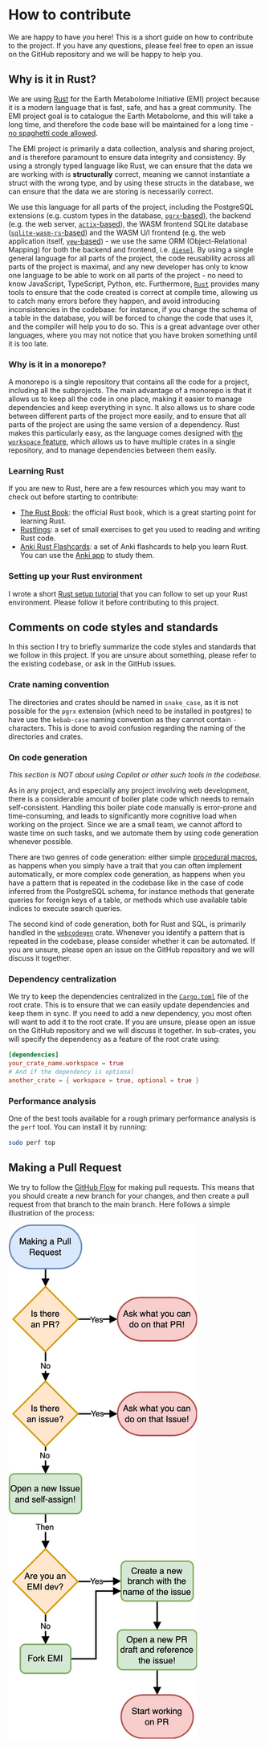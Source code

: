 # How to contribute

We are happy to have you here! This is a short guide on how to contribute to the project. If you have any questions, please feel free to open an issue on the GitHub repository and we will be happy to help you.

## Why is it in Rust?

We are using [Rust](https://www.rust-lang.org/) for the Earth Metabolome Initiative (EMI) project because it is a modern language that is fast, safe, and has a great community. The EMI project goal is to catalogue the Earth Metabolome, and this will take a long time, and therefore the code base will be maintained for a long time - [no spaghetti code allowed](https://xkcd.com/1926/).

The EMI project is primarily a data collection, analysis and sharing project, and is therefore paramount to ensure data integrity and consistency. By using a strongly typed language like Rust, we can ensure that the data we are working with is **structurally** correct, meaning we cannot instantiate a struct with the wrong type, and by using these structs in the database, we can ensure that the data we are storing is necessarily correct.

We use this language for all parts of the project, including the PostgreSQL extensions (e.g. custom types in the database, [`pgrx`-based](https://github.com/pgcentralfoundation/pgrx)), the backend (e.g. the web server, [`actix`-based](https://actix.rs/)), the WASM frontend SQLite database ([`sqlite-wasm-rs`-based](https://github.com/Spxg/sqlite-wasm-rs)) and the WASM U/I frontend (e.g. the web application itself, [`yew`-based](https://github.com/yewstack/yew)) - we use the same ORM (Object-Relational Mapping) for both the backend and frontend, i.e. [`diesel`](https://github.com/diesel-rs/diesel). By using a single general language for all parts of the project, the code reusability across all parts of the project is maximal, and any new developer has only to know one language to be able to work on all parts of the project - no need to know JavaScript, TypeScript, Python, etc. Furthermore, [`Rust`](https://www.rust-lang.org/) provides many tools to ensure that the code created is correct at compile time, allowing us to catch many errors before they happen, and avoid introducing inconsistencies in the codebase: for instance, if you change the schema of a table in the database, you will be forced to change the code that uses it, and the compiler will help you to do so. This is a great advantage over other languages, where you may not notice that you have broken something until it is too late.

### Why is it in a monorepo?

A monorepo is a single repository that contains all the code for a project, including all the subprojects. The main advantage of a monorepo is that it allows us to keep all the code in one place, making it easier to manage dependencies and keep everything in sync. It also allows us to share code between different parts of the project more easily, and to ensure that all parts of the project are using the same version of a dependency. Rust makes this particularly easy, as the language comes designed with [the `workspace` feature](https://doc.rust-lang.org/book/ch14-03-cargo-workspaces.html), which allows us to have multiple crates in a single repository, and to manage dependencies between them easily.

### Learning Rust

If you are new to Rust, here are a few resources which you may want to check out before starting to contribute:

- [The Rust Book](https://rust-book.cs.brown.edu/): the official Rust book, which is a great starting point for learning Rust.
- [Rustlings](https://github.com/rust-lang/rustlings): a set of small exercises to get you used to reading and writing Rust code.
- [Anki Rust Flashcards](https://github.com/ad-si/Rust-Flashcards?tab=readme-ov-file): a set of Anki flashcards to help you learn Rust. You can use the [Anki app](https://apps.ankiweb.net/) to study them.

### Setting up your Rust environment

I wrote a short [Rust setup tutorial](https://github.com/LucaCappelletti94/linux-setup/blob/main/RUST.md) that you can follow to set up your Rust environment. Please follow it before contributing to this project.

## Comments on code styles and standards

In this section I try to briefly summarize the code styles and standards that we follow in this project. If you are unsure about something, please refer to the existing codebase, or ask in the GitHub issues.

### Crate naming convention

The directories and crates should be named in `snake_case`, as it is not possible for the `pgrx` extension (which need to be installed in postgres) to have use the `kebab-case` naming convention as they cannot contain `-` characters. This is done to avoid confusion regarding the naming of the directories and crates.

### On code generation

_This section is NOT about using Copilot or other such tools in the codebase._

As in any project, and especially any project involving web development, there is a considerable amount of boiler plate code which needs to remain self-consistent. Handling this boiler plate code manually is error-prone and time-consuming, and leads to significantly more cognitive load when working on the project. Since we are a small team, we cannot afford to waste time on such tasks, and we automate them by using code generation whenever possible.

There are two genres of code generation: either simple [procedural macros](https://doc.rust-lang.org/reference/procedural-macros.html), as happens when you simply have a trait that you can often implement automatically, or more complex code generation, as happens when you have a pattern that is repeated in the codebase like in the case of code inferred from the PostgreSQL schema, for instance methods that generate queries for foreign keys of a table, or methods which use available table indices to execute search queries.

The second kind of code generation, both for Rust and SQL, is primarily handled in the [`webcodegen`](`web/web_common/webcodegen/README.md`) crate. Whenever you identify a pattern that is repeated in the codebase, please consider whether it can be automated. If you are unsure, please open an issue on the GitHub repository and we will discuss it together.

### Dependency centralization

We try to keep the dependencies centralized in the [`Cargo.toml`](Cargo.toml) file of the root crate. This is to ensure that we can easily update dependencies and keep them in sync. If you need to add a new dependency, you most often will want to add it to the root crate. If you are unsure, please open an issue on the GitHub repository and we will discuss it together. In sub-crates, you will specify the dependency as a feature of the root crate using:

```toml
[dependencies]
your_crate_name.workspace = true
# And if the dependency is optional
another_crate = { workspace = true, optional = true }
```

### Performance analysis

One of the best tools available for a rough primary performance analysis is the `perf` tool. You can install it by running:

```bash
sudo perf top
```

## Making a Pull Request

We try to follow the [GitHub Flow](https://docs.github.com/en/get-started/quickstart/github-flow) for making pull requests. This means that you should create a new branch for your changes, and then create a pull request from that branch to the main branch. Here follows a simple illustration of the process:

![Making a pull request](making_a_pr.jpg)
